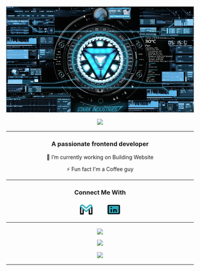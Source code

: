 ![cover](https://raw.githubusercontent.com/Jarvis238/Asset/main/docx/Cover.png)
<br>

<p align="center">
<img src="https://readme-typing-svg.demolab.com?font=Bebas+Neue&weight=900&size=24&letterSpacing=4px&duration=1000&pause=2000&color=02CFFFFF&center=true&width=435&lines=SANJAY PRAKASH;JARVIS238"/></a>
</p><hr>
<h3 align="center">A passionate frontend developer</h3>
<p align="center">
🔭 I’m currently working on Building Website<br></p>
<p align="center">⚡ Fun fact I'm a Coffee guy</p><hr>
<h3 align="center">Connect Me With </h3>
<p align="center">
<a href="mailto:sanjay238rps@gmail.com" target="blank"><img align="center" src="https://raw.githubusercontent.com/Jarvis238/Asset/main/docx/Email1.png" alt="mailto:sanjay238rps@gmail.com" height="40" width="40"/></a> ㅤㅤ
<a href="https://www.linkedin.com/in/sanjayprakash38" target="blank"><img align="center" src="https://raw.githubusercontent.com/Jarvis238/Asset/main/docx/Linkedin1.png" alt="https://www.linkedin.com/in/sanjayprakash38" height="30" width="40" /></a>
</p><hr>


<p align="center"><td><img align="center" height="150" src="https://github.com/psyclox/psyclox/assets/160267134/cb9941e6-0b7a-42fa-8c15-e920eb9f44d8" /></td></p>

<p align="center">
<img src="https://readme-typing-svg.demolab.com?font=Bebas+Neue&weight=900&size=24&letterSpacing=4px&duration=1000&pause=2000&color=02CFFFFF&center=true&width=435&lines=Hope you liked my Profile"/></a>
</p>

<p align="center">
<img src="https://readme-typing-svg.demolab.com?font=Bebas+Neue&weight=900&size=24&letterSpacing=4px&duration=1000&pause=2000&color=02CFFFFF&center=true&width=435&lines=Have a Great day"/></a>
</p>
<hr>


